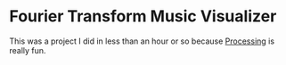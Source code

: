 Fourier Transform Music Visualizer
==================================

This was a project I did in less than an hour or so because [Processing](http://www.processing.org) is really fun.

